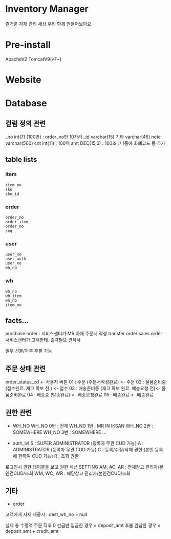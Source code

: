# Inventory Manager

즐거운 자재 관리 세상 우리 함께 만들어보아요.

# Pre-install
ApacheV2
TomcatV9(v7~)

# Website


# Database

## 컬럼 정의 관련 

_no 	int(7)   (100만) 	: order_no만 10자리 
_id 	varchar(15)
기타 	varchar(45)
note 	varchar(500)
cnt 	int(11) : 100억 
amt 	DEC(15,0) : 100조  	: 나중에 화폐코드 등 추가 

## table lists

### item
	item_no
	sku
	sku_id	

### order
	order_no
	order_item
	order_no
	seq
### user
	user_no
	user_auth
	user_no
	wh_no
### wh
	wh_no
	wh_item
	wh_no
	item_no

## facts... 

purchase order : 서비스센터가 MR 자재 주문서 작성        transfer order 
sales order : 서비스센터가 고객한테. 출력필요  		견적서 

일부 선불/차후 후불 가능 

## 주문 상태 관련
order_status_cd						<- 사용자 버튼 
01 : 주문      (주문서작성완료) 			<- 주문 
02 : 물품준비중 (접수완료. 재고 확보 전.)	<- 접수
03 : 배송준비중 (재고 확보 완료. 배송요청 전)<- 물품준비완료 
04 : 배송중    (발송완료)				<- 배송요청완료 
05 : 배송완료 							<- 배송완료 

## 권한 관련
- WH_NO
WH_NO 0번 : 전체 
WH_NO 1번 : MR IN IKSAN
WH_NO 2번 : SOMEWHERE
WH_NO 3번 : SOMEWHERE
...

- auth_lvl
S : SUPER ADMINISTRATOR (등록자 무관 CUD 가능)
A : ADMINISTRATOR (등록자 무관 CUD 가능)
C : 등록/수정/삭제 권한 (본인 등록에 한하여 CUD 가능)
R : 조회 권한 

로그인시 권한 테이블을 보고 권한 세션 SETTING 
AM, AC, AR : 전체창고 관리자/본인건CUD/조회 
WM, WC, WR : 해당창고 관리자/본인건CUD/조회

## 기타

- order 

고객에게 자재 제공시 : dest_wh_no = null 

실제 총 수령액 
	주문 직후 0
	선금만 입금한 경우 = deposit_amt
	후불 완납한 경우 = deposit_amt + credit_amt
